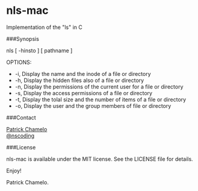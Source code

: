 nls-mac
=======

Implementation of the "ls" in C

###Synopsis
 
nls [ -hinsto ] [ pathname ]

OPTIONS: 

* -i, Display the name and the inode of a file or directory
* -h, Display the hidden files also of a file or directory
* -n, Display the permissions of the current user for a file or directory
* -s, Display the access permissions of a file or directory
* -t, Display the tolal size and the number of items of a file or directory
* -o, Display the user and the group members of file or directory


###Contact

[Patrick Chamelo](https://github.com/nscoding)<br />
[@nscoding](https://twitter.com/nscoding)

###License

nls-mac is available under the MIT license. See the LICENSE file for details.

Enjoy!

Patrick Chamelo.
